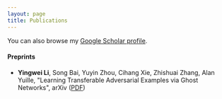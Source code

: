 ```yaml
---
layout: page
title: Publications
---
```


You can also browse my <a href="http://scholar.liyw.me/" target="_blank">Google Scholar profile</a>.
<br />

#### Preprints
- **Yingwei Li**, Song Bai, Yuyin Zhou, Cihang Xie, Zhishuai Zhang, Alan Yuille, "Learning Transferable Adversarial Examples via Ghost Networks", arXiv ([PDF](https://arxiv.org/pdf/1812.03413.pdf))
<br />